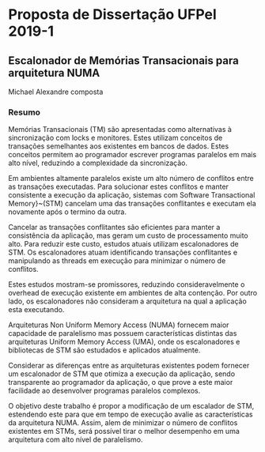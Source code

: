 # Proposta de Dissertação UFPel 2019-1

## Escalonador de Memórias Transacionais para arquitetura NUMA

Michael Alexandre composta

### Resumo

Memórias Transacionais (TM) são apresentadas como alternativas à sincronização com locks e monitores. Estes utilizam conceitos de transações semelhantes aos existentes em bancos de dados. Estes conceitos permitem ao programador escrever programas paralelos em mais alto nível, reduzindo a complexidade da sincronização.

Em ambientes altamente paralelos existe um alto número de conflitos entre as transações executadas. Para solucionar estes conflitos e manter consistente a execução da aplicação, sistemas com Software Transactional Memory}~(STM) cancelam uma das transações conflitantes e executam ela novamente após o termino da outra.

Cancelar as transações conflitantes são eficientes para manter a consistência da aplicação, mas geram um custo de processamento muito alto. Para reduzir este custo, estudos atuais utilizam escalonadores de STM. Os escalonadores atuam identificando transações conflitantes e manipulando as threads em execução para minimizar o número de conflitos.

Estes estudos mostram-se promissores, reduzindo consideravelmente o overhead de execução existente em ambientes de alta contenção. Por outro lado, os escalonadores não consideram a arquitetura na qual a aplicação esta executando.

Arquiteturas Non Uniform Memory Access (NUMA) fornecem maior capacidade de paralelismo mas possuem características distintas das arquiteturas Uniform Memory Access (UMA), onde os escalonadores e bibliotecas de STM são estudados e aplicados atualmente.

Considerar as diferenças entre as arquiteturas existentes podem fornecer um escalonador de STM que otimiza a execução da aplicação, sendo transparente ao programador da aplicação, o que prove a este maior facilidade ao desenvolver programas paralelos complexos.

O objetivo deste trabalho é propor a modificação de um escalador de STM, estendendo este para que em tempo de execução avalie as características da arquitetura NUMA. Assim, alem de minimizar o número de conflitos existentes em STMs, será possível tirar o melhor desempenho em uma arquitetura com alto nível de paralelismo.
